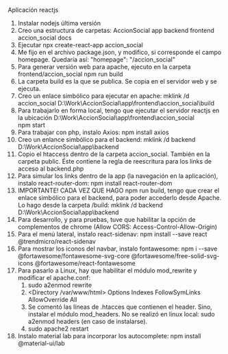 Aplicación reactjs

1. Instalar nodejs última versión
2. Creo una estructura de carpetas:
   AccionSocial 
		app
			backend
			frontend
				accion_social
		docs
2. Ejecutar 
		npx create-react-app accion_social
3.  Me fijo en el archivo package.json, y modifico, si corresponde el campo homepage. Quedaría así:
	    "homepage": "/accion_social"
4. Para generar versión web para apache, ejecuto en la carpeta frontend/accion_social
		npm run build
5. La carpeta build es la que se publica. Se copia en el servidor web y se ejecuta. 
6. Creo un enlace simbólico para ejecutar en apache:
    mklink /d accion_social  D:\Work\AccionSocial\app\frontend\accion_social\build
7. Para trabajarlo en forma local, tengo que ejecutar el servidor reactjs en la ubicación D:\Work\AccionSocial\app\frontend\accion_social\
    npm start
8. Para trabajar con php, instalo Axios:
    npm install axios
9. Creo un enlance simbólico para el backend:
    mklink /d backend  D:\Work\AccionSocial\app\backend
10. Copio el htaccess dentro de la carpeta accion_social. También en la carpeta public. Éste contiene la regla de reescritura para los links de acceso al backend.php
11. Para simular los links dentro de la app (la navegación en la aplicación), instalo react-router-dom:
    npm install react-router-dom
12. IMPORTANTE! CADA VEZ QUE HAGO npm run build, tengo que crear el enlace simbólico para el backend, para poder accederlo desde Apache. Lo hago desde la carpeta /build:
    mklink /d backend  D:\Work\AccionSocial\app\backend
13. Para desarrollo, y para pruebas, tuve que habilitar la opción de complementos de chrome (Allow CORS: Access-Control-Allow-Origin) 
14. Para el menú lateral, instalo react-sidenav:
	npm install --save react @trendmicro/react-sidenav
15. Para mostrar los iconos del navbar, instalo fontawesome:
	npm i --save @fortawesome/fontawesome-svg-core  @fortawesome/free-solid-svg-icons @fortawesome/react-fontawesome
16. Para pasarlo a Linux, hay que habilitar el módulo mod_rewrite y modificar el apache.conf:
	1. sudo a2enmod rewrite
	2. <Directory /var/www/html>
			Options Indexes FollowSymLinks
			AllowOverride All
		</Directory>	
	3. 	Se comentó las líneas de .htacces que contienen el header. Sino, instalar el módulo mod_headers. No se realizó en linux local:
		sudo a2enmod headers (en caso de instalarse).
	4. sudo apache2 restart
17. Instalo material lab para incorporar los autocomplete:
	npm install @material-ui/lab
        
